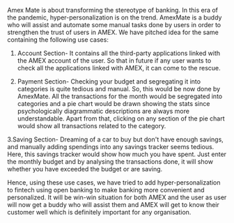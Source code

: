 Amex Mate is about transforming the stereotype of banking.  In this era of the pandemic, hyper-personalization is on the trend. AmexMate is a buddy who will assist and automate some manual tasks done by users in order to strengthen the trust of users in AMEX. We have pitched idea for the same containing the following use cases:

1. Account Section- It contains all the third-party applications linked with the AMEX account of the user. So that in future if any user wants to check all the applications linked with AMEX, it can come to the rescue.

2. Payment Section- Checking your budget and segregating it into categories is quite tedious and manual. So, this would be now done by AmexMate. All the transactions for the month would be segregated into categories and a pie chart would be drawn showing the stats since psychologically diagrammatic descriptions are always more understandable. Apart from that, clicking on any section of the pie chart would show all transactions related to the category.

3.Saving Section- Dreaming of a car to buy but don't have enough savings, and manually adding spendings into any savings tracker seems tedious. Here, this savings tracker would show how much you have spent. Just enter the monthly budget and by analysing the transactions done, it will show whether you have exceeded the budget or are saving.

Hence, using these use cases, we have tried to add hyper-personalization to fintech using open banking to make banking more convenient and personalized. It will be win-win situation for both AMEX and the user as user will now get a buddy who will assist them and AMEX will get to know their customer well which is definitely important for any organisation.
